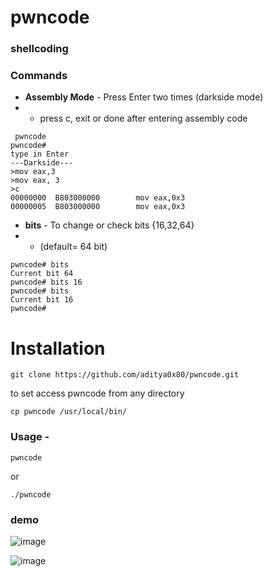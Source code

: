 # pwncode
### shellcoding 

### Commands
- **Assembly Mode** - Press Enter two times (darkside mode)
- - press c, exit or done after entering assembly code
```
 pwncode 
pwncode#
type in Enter
---Darkside---
>mov eax,3
>mov eax, 3
>c
00000000  B803000000        mov eax,0x3
00000005  B803000000        mov eax,0x3
```

- **bits** - To change or check bits {16,32,64}
- -  (default= 64 bit)

```
pwncode# bits
Current bit 64
pwncode# bits 16
pwncode# bits
Current bit 16
pwncode#

```

# Installation

` git clone https://github.com/aditya0x80/pwncode.git `

to set access pwncode from any directory

` cp pwncode /usr/local/bin/ `

### Usage -

`pwncode`

or

`./pwncode`


### demo

![image](https://user-images.githubusercontent.com/25504458/125067038-57c13a80-e0d1-11eb-806d-9a3c70710b00.png)


![image](https://user-images.githubusercontent.com/25504458/124901325-866ee080-dfff-11eb-97f9-ef52dc793da0.png)

